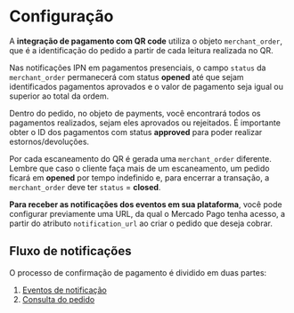# Configuração

A **integração de pagamento com QR code** utiliza o objeto `merchant_order`, que é a identificação do pedido a partir de cada leitura realizada no QR.

Nas notificações IPN em pagamentos presenciais, o campo `status` da `merchant_order` permanecerá com status **opened** até que sejam identificados pagamentos aprovados e o valor de pagamento seja igual ou superior ao total da ordem.

Dentro do pedido, no objeto de payments, você encontrará todos os pagamentos realizados, sejam eles aprovados ou rejeitados. É importante obter o ID dos pagamentos com status **approved** para poder realizar estornos/devoluções.

Por cada escaneamento do QR é gerada uma `merchant_order` diferente. Lembre que caso o cliente faça mais de um escaneamento, um pedido ficará em **opened** por tempo indefinido e, para encerrar a transação, a `merchant_order` deve ter `status` = **closed**.

**Para receber as notificações dos eventos em sua plataforma**, você pode configurar previamente uma URL, da qual o Mercado Pago tenha acesso, a partir do atributo `notification_url` ao criar o pedido que deseja cobrar.

## Fluxo de notificações 

O processo de confirmação de pagamento é dividido em duas partes:

1. [Eventos de notificação](https://www.mercadopago[FAKER][URL][DOMAIN]/developers/pt/guides/additional-content/ipn/inperson-notification-events)
2. [Consulta do pedido](https://www.mercadopago[FAKER][URL][DOMAIN]/developers/pt/guides/additional-content/ipn/inperson-order-query)
